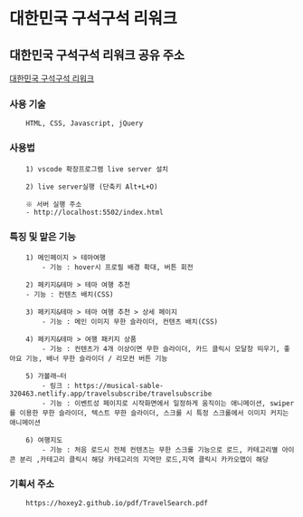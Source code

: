 # 대한민국 구석구석 리워크

## 대한민국 구석구석 리워크 공유 주소

<a href='https://musical-sable-320463.netlify.app/'>대한민국 구석구석 리워크</a>


### 사용 기술
```
    HTML, CSS, Javascript, jQuery
```

### 사용법
```
    1) vscode 확장프로그램 live server 설치
    
    2) live server실행 (단축키 Alt+L+O)

    ※ 서버 실행 주소
    - http://localhost:5502/index.html
```

### 특징 및 맡은 기능
```
    1) 메인페이지 > 테마여행
    	- 기능 : hover시 프로필 배경 확대, 버튼 회전 

	2) 페키지&테마 > 테마 여행 추천
   	- 기능 : 컨텐츠 배치(CSS)

	3) 페키지&테마 > 테마 여행 추천 > 상세 페이지
    	- 기능 : 메인 이미지 무한 슬라이더, 컨텐츠 배치(CSS)

	4) 페키지&테마 > 여행 패키지 상품
    	- 기능 : 컨텐츠가 4개 이상이면 무한 슬라이더, 카드 클릭시 모달창 띄우기, 좋아요 기능, 배너 무한 슬라이더 / 리모컨 버튼 기능

	5) 가볼래~터
    	- 링크 : https://musical-sable-320463.netlify.app/travelsubscribe/travelsubscribe
    	- 기능 : 이벤트성 페이지로 시작화면에서 일정하게 움직이는 애니메이션, swiper를 이용한 무한 슬라이더, 텍스트 무한 슬라이더, 스크롤 시 특정 스크롤에서 이미지 커지는 애니메이션

	6) 여행지도
    	- 기능 : 처음 로드시 전체 컨텐츠는 무한 스크롤 기능으로 로드, 카테고리별 아이콘 분리 ,카테고리 클릭시 해당 카테고리의 지역만 로드,지역 클릭시 카카오맵이 해당
```

### 기획서 주소
```
    https://hoxey2.github.io/pdf/TravelSearch.pdf
```
